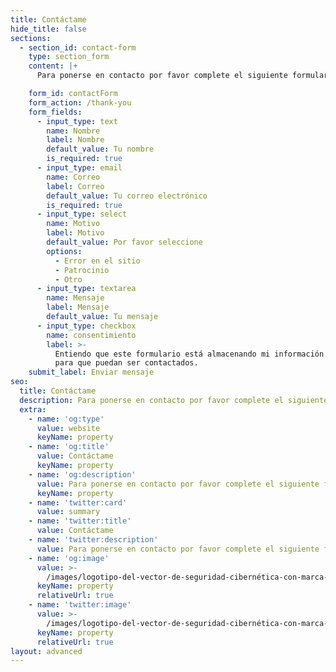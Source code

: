 ```yaml
---
title: Contáctame
hide_title: false
sections:
  - section_id: contact-form
    type: section_form
    content: |+
      Para ponerse en contacto por favor complete el siguiente formulario.

    form_id: contactForm
    form_action: /thank-you
    form_fields:
      - input_type: text
        name: Nombre
        label: Nombre
        default_value: Tu nombre
        is_required: true
      - input_type: email
        name: Correo
        label: Correo
        default_value: Tu correo electrónico
        is_required: true
      - input_type: select
        name: Motivo
        label: Motivo
        default_value: Por favor seleccione
        options:
          - Error en el sitio
          - Patrocinio
          - Otro
      - input_type: textarea
        name: Mensaje
        label: Mensaje
        default_value: Tu mensaje
      - input_type: checkbox
        name: consentimiento
        label: >-
          Entiendo que este formulario está almacenando mi información enviada
          para que puedan ser contactados.
    submit_label: Enviar mensaje
seo:
  title: Contáctame
  description: Para ponerse en contacto por favor complete el siguiente formulario.
  extra:
    - name: 'og:type'
      value: website
      keyName: property
    - name: 'og:title'
      value: Contáctame
      keyName: property
    - name: 'og:description'
      value: Para ponerse en contacto por favor complete el siguiente formulario.
      keyName: property
    - name: 'twitter:card'
      value: summary
    - name: 'twitter:title'
      value: Contáctame
    - name: 'twitter:description'
      value: Para ponerse en contacto por favor complete el siguiente formulario.
    - name: 'og:image'
      value: >-
        /images/logotipo-del-vector-de-seguridad-cibernética-con-marca-protección-y-verificación-concepto-escudo-internet-ilustración-195108388.jpg
      keyName: property
      relativeUrl: true
    - name: 'twitter:image'
      value: >-
        /images/logotipo-del-vector-de-seguridad-cibernética-con-marca-protección-y-verificación-concepto-escudo-internet-ilustración-195108388.jpg
      keyName: property
      relativeUrl: true
layout: advanced
---
```

